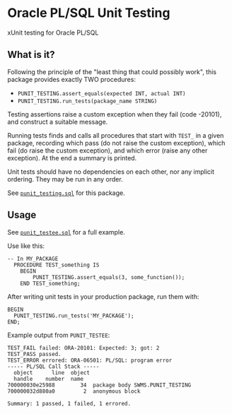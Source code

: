 # Oracle PL/SQL Unit Testing

xUnit testing for Oracle PL/SQL

## What is it?

Following the principle of the "least thing that could possibly work", this
package provides exactly TWO procedures:

- `PUNIT_TESTING.assert_equals(expected INT, actual INT)`
- `PUNIT_TESTING.run_tests(package_name STRING)`

Testing assertions raise a custom exception when they fail (code -20101), and
construct a suitable message.

Running tests finds and calls all procedures that start with `TEST_` in a
given package, recording which pass (do not raise the custom exception), which
fail (do raise the custom exception), and which error (raise any other
exception).  At the end a summary is printed.

Unit tests should have no dependencies on each other, nor any implicit
ordering.  They may be run in any order.

See [`punit_testing.sql`](punit_testing.sql) for this package.

## Usage

See [`punit_testee.sql`](punit_testee.sql) for a full example.

Use like this:

```
-- In MY_PACKAGE
  PROCEDURE TEST_something IS
    BEGIN
        PUNIT_TESTING.assert_equals(3, some_function());
    END TEST_something;
```

After writing unit tests in your production package, run them with:

```
BEGIN
  PUNIT_TESTING.run_tests('MY_PACKAGE');
END;
```

Example output from `PUNIT_TESTEE`:

```
TEST_FAIL failed: ORA-20101: Expected: 3; got: 2
TEST_PASS passed.
TEST_ERROR errored: ORA-06501: PL/SQL: program error
----- PL/SQL Call Stack -----
  object      line  object
  handle    number  name
700000030e25988        34  package body SWMS.PUNIT_TESTING
700000032d880a0         2  anonymous block

Summary: 1 passed, 1 failed, 1 errored.
```

